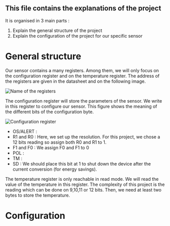 ## This file contains the explanations of the project

It is organised in 3 main parts :
1. Explain the general structure of the project
2. Explain the configuration of the project for our specific sensor


# General structure
Our sensor contains a many registers. Among them, we will only focus on the configuration register and on the temperature register. The address of the registers are given in the datasheet and on the following image. 

![Name of the registers](https://user-images.githubusercontent.com/81489863/117309529-c809d080-ae82-11eb-95a3-3eadd410cb91.png)

The configuration register will store the parameters of the sensor. We write in this register to configure our sensor. This figure shows the meaning of the different bits of the configuration byte.

![Configuration register](https://user-images.githubusercontent.com/81489863/117314000-aad70100-ae86-11eb-8886-ca99b38e1b78.png)

* OS/ALERT : 
* R1 and R0 : Here, we set up the resolution. For this project, we chose a 12 bits reading so assign both R0 and R1 to 1.
* F1 and F0 : We assign F0 and F1 to 0
* POL : 
* TM : 
* SD : We should place this bit at 1 to shut down the device after the current conversion (for energy savings). 

The temperature register is only reachable in read mode. We will read the value of the temperature in this register. The complexity of this project is the reading which can be done on 9,10,11 or 12 bits. Then, we need at least two bytes to store the temperature. 


# Configuration 

 

